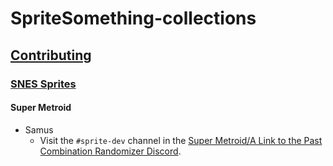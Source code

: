 # SpriteSomething-collections

## [Contributing](https://github.com/miketrethewey/SpriteSomething-collections/blob/gh-pages/CONTRIBUTING.md)

### [SNES Sprites](https://github.com/miketrethewey/SpriteSomething-collections/blob/gh-pages/snes/CONTRIBUTING.md)

#### Super Metroid

* Samus
  * Visit the `#sprite-dev` channel in the [Super Metroid/A Link to the Past Combination Randomizer Discord](https://samus.link/resources).
